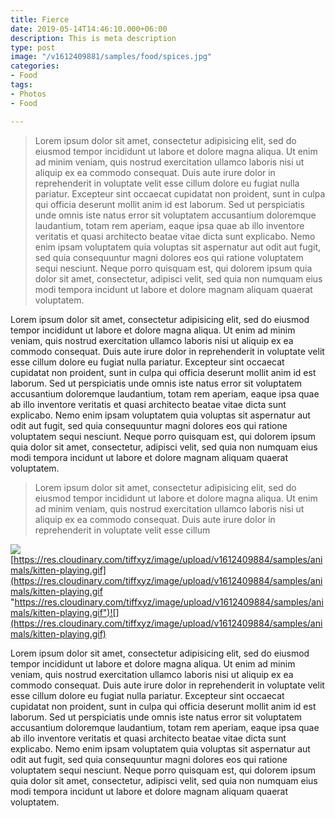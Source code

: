 ```yaml
---
title: Fierce
date: 2019-05-14T14:46:10.000+06:00
description: This is meta description
type: post
image: "/v1612409881/samples/food/spices.jpg"
categories:
- Food
tags:
- Photos
- Food

---
```

> Lorem ipsum dolor sit amet, consectetur adipisicing elit, sed do eiusmod tempor incididunt ut labore et
> dolore magna aliqua. Ut enim ad minim veniam, quis nostrud exercitation ullamco laboris nisi ut aliquip ex
> ea commodo consequat. Duis aute irure dolor in reprehenderit in voluptate velit esse cillum dolore eu fugiat
> nulla pariatur. Excepteur sint occaecat cupidatat non proident, sunt in culpa qui officia deserunt mollit
> anim id est laborum. Sed ut perspiciatis unde omnis iste natus error sit voluptatem accusantium doloremque
> laudantium, totam rem aperiam, eaque ipsa quae ab illo inventore veritatis et quasi architecto beatae vitae
> dicta sunt explicabo. Nemo enim ipsam voluptatem quia voluptas sit aspernatur aut odit aut fugit, sed quia
> consequuntur magni dolores eos qui ratione voluptatem sequi nesciunt. Neque porro quisquam est, qui dolorem
> ipsum quia dolor sit amet, consectetur, adipisci velit, sed quia non numquam eius modi tempora incidunt ut
> labore et dolore magnam aliquam quaerat voluptatem.

Lorem ipsum dolor sit amet, consectetur adipisicing elit, sed do eiusmod tempor incididunt ut labore et
dolore magna aliqua. Ut enim ad minim veniam, quis nostrud exercitation ullamco laboris nisi ut aliquip ex
ea commodo consequat. Duis aute irure dolor in reprehenderit in voluptate velit esse cillum dolore eu fugiat
nulla pariatur. Excepteur sint occaecat cupidatat non proident, sunt in culpa qui officia deserunt mollit
anim id est laborum. Sed ut perspiciatis unde omnis iste natus error sit voluptatem accusantium doloremque
laudantium, totam rem aperiam, eaque ipsa quae ab illo inventore veritatis et quasi architecto beatae vitae
dicta sunt explicabo. Nemo enim ipsam voluptatem quia voluptas sit aspernatur aut odit aut fugit, sed quia
consequuntur magni dolores eos qui ratione voluptatem sequi nesciunt. Neque porro quisquam est, qui dolorem
ipsum quia dolor sit amet, consectetur, adipisci velit, sed quia non numquam eius modi tempora incidunt ut
labore et dolore magnam aliquam quaerat voluptatem.

> Lorem ipsum dolor sit amet, consectetur adipisicing elit, sed do eiusmod tempor incididunt ut
> labore et dolore magna aliqua. Ut enim ad minim veniam, quis nostrud exercitation ullamco laboris nisi ut
> aliquip ex ea commodo consequat. Duis aute irure dolor in reprehenderit in voluptate velit esse cillum

![](../images/post-img.jpg)[https://res.cloudinary.com/tiffxyz/image/upload/v1612409884/samples/animals/kitten-playing.gif](https://res.cloudinary.com/tiffxyz/image/upload/v1612409884/samples/animals/kitten-playing.gif "https://res.cloudinary.com/tiffxyz/image/upload/v1612409884/samples/animals/kitten-playing.gif")![](https://res.cloudinary.com/tiffxyz/image/upload/v1612409884/samples/animals/kitten-playing.gif)

Lorem ipsum dolor sit amet, consectetur adipisicing elit, sed do eiusmod tempor incididunt ut labore et
dolore magna aliqua. Ut enim ad minim veniam, quis nostrud exercitation ullamco laboris nisi ut aliquip ex
ea commodo consequat. Duis aute irure dolor in reprehenderit in voluptate velit esse cillum dolore eu fugiat
nulla pariatur. Excepteur sint occaecat cupidatat non proident, sunt in culpa qui officia deserunt mollit
anim id est laborum. Sed ut perspiciatis unde omnis iste natus error sit voluptatem accusantium doloremque
laudantium, totam rem aperiam, eaque ipsa quae ab illo inventore veritatis et quasi architecto beatae vitae
dicta sunt explicabo. Nemo enim ipsam voluptatem quia voluptas sit aspernatur aut odit aut fugit, sed quia
consequuntur magni dolores eos qui ratione voluptatem sequi nesciunt. Neque porro quisquam est, qui dolorem
ipsum quia dolor sit amet, consectetur, adipisci velit, sed quia non numquam eius modi tempora incidunt ut
labore et dolore magnam aliquam quaerat voluptatem.